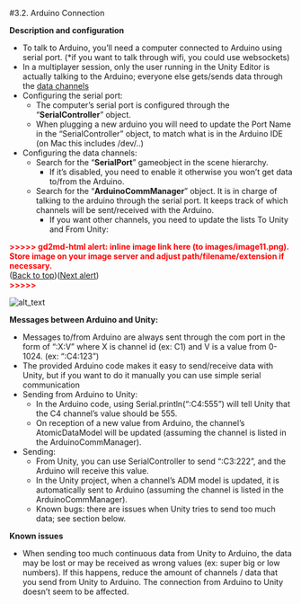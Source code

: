 #3.2. Arduino Connection

**Description and configuration**



* To talk to Arduino, you’ll need a computer connected to Arduino using serial port. (*if you want to talk through wifi, you could use websockets)
* In a multiplayer session, only the user running in the Unity Editor is actually talking to the Arduino; everyone else gets/sends data through the [data channels](https://docs.google.com/document/d/1cnkQzfZynNq3iJdw3ngXWU39q0yA7QocNuGc3JyR-Qw/edit)
* Configuring the serial port:
    * The computer’s serial port is configured through the “**SerialController**” object.
    * When plugging a new arduino you will need to update the Port Name in the “SerialController” object, to match what is in the Arduino IDE (on Mac this includes /dev/..)
* Configuring the data channels:
    * Search for the “**SerialPort**” gameobject in the scene hierarchy. 
        * If it’s disabled, you need to enable it otherwise you won’t get data to/from the Arduino.
    * Search for the “**ArduinoCommManager**” object. It is in charge of talking to the arduino through the serial port. It keeps track of which channels will be sent/received with the Arduino. 
        * If you want other channels, you need to update the lists To Unity and From Unity:

        

<p id="gdcalert11" ><span style="color: red; font-weight: bold">>>>>>  gd2md-html alert: inline image link here (to images/image11.png). Store image on your image server and adjust path/filename/extension if necessary. </span><br>(<a href="#">Back to top</a>)(<a href="#gdcalert12">Next alert</a>)<br><span style="color: red; font-weight: bold">>>>>> </span></p>


![alt_text](images/image11.png "image_tooltip")



**Messages between Arduino and Unity:**



* Messages to/from Arduino are always sent through the com port in the form of “:X:V” where X is channel id (ex: C1) and V is a value from 0-1024. (ex: “:C4:123”)
* The provided Arduino code makes it easy to send/receive data with Unity, but if you want to do it manually you can use simple serial communication
* Sending from Arduino to Unity: 
    * In the Arduino code, using Serial.println(“:C4:555”) will tell Unity that the C4 channel’s value should be 555. 
    * On reception of a new value from Arduino, the channel’s AtomicDataModel will be updated (assuming the channel is listed in the ArduinoCommManager).
* Sending: 
    * From Unity, you can use SerialController to send “:C3:222”, and the Arduino will receive this value. 
    * In the Unity project, when a channel’s ADM model is updated, it is automatically sent to Arduino (assuming the channel is listed in the ArduinoCommManager).
    * Known bugs: there are issues when Unity tries to send too much data; see section below.

**Known issues**



* When sending too much continuous data from Unity to Arduino, the data may be lost or may be received as wrong values (ex: super big or low numbers). If this happens, reduce the amount of channels / data that you send from Unity to Arduino. The connection from Arduino to Unity doesn’t seem to be affected.

